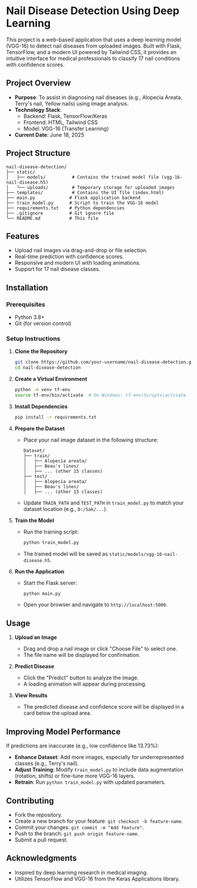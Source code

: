 # Nail Disease Detection Using Deep Learning

This project is a web-based application that uses a deep learning model (VGG-16) to detect nail diseases from uploaded images. Built with Flask, TensorFlow, and a modern UI powered by Tailwind CSS, it provides an intuitive interface for medical professionals to classify 17 nail conditions with confidence scores.

## Project Overview

- **Purpose**: To assist in diagnosing nail diseases (e.g., Alopecia Areata, Terry's nail, Yellow nails) using image analysis.
- **Technology Stack**:
  - Backend: Flask, TensorFlow/Keras
  - Frontend: HTML, Tailwind CSS
  - Model: VGG-16 (Transfer Learning)
- **Current Date**: June 18, 2025

## Project Structure

```
nail-disease-detection/
├── static/
│   ├── models/          # Contains the trained model file (vgg-16-nail-disease.h5)
│   └── uploads/         # Temporary storage for uploaded images
├── templates/           # Contains the UI file (index.html)
├── main.py             # Flask application backend
├── train_model.py      # Script to train the VGG-16 model
├── requirements.txt    # Python dependencies
├── .gitignore          # Git ignore file
└── README.md           # This file
```

## Features

- Upload nail images via drag-and-drop or file selection.
- Real-time prediction with confidence scores.
- Responsive and modern UI with loading animations.
- Support for 17 nail disease classes.

## Installation

### Prerequisites

- Python 3.8+
- Git (for version control)

### Setup Instructions

1. **Clone the Repository**
   ```bash
   git clone https://github.com/your-username/nail-disease-detection.git
   cd nail-disease-detection
   ```

2. **Create a Virtual Environment**
   ```bash
   python -m venv tf-env
   source tf-env/bin/activate  # On Windows: tf-env\Scripts\activate
   ```

3. **Install Dependencies**
   ```bash
   pip install -r requirements.txt
   ```

4. **Prepare the Dataset**
   - Place your nail image dataset in the following structure:
     ```
     Dataset/
     ├── train/
     │   ├── Alopecia areata/
     │   ├── Beau's lines/
     │   ├── ... (other 15 classes)
     ├── test/
     │   ├── Alopecia areata/
     │   ├── Beau's lines/
     │   ├── ... (other 15 classes)
     ```
   - Update `TRAIN_PATH` and `TEST_PATH` in `train_model.py` to match your dataset location (e.g., `D:/Sak/...`).

5. **Train the Model**
   - Run the training script:
     ```bash
     python train_model.py
     ```
   - The trained model will be saved as `static/models/vgg-16-nail-disease.h5`.

6. **Run the Application**
   - Start the Flask server:
     ```bash
     python main.py
     ```
   - Open your browser and navigate to `http://localhost:5000`.

## Usage

1. **Upload an Image**
   - Drag and drop a nail image or click "Choose File" to select one.
   - The file name will be displayed for confirmation.

2. **Predict Disease**
   - Click the "Predict" button to analyze the image.
   - A loading animation will appear during processing.

3. **View Results**
   - The predicted disease and confidence score will be displayed in a card below the upload area.

## Improving Model Performance

If predictions are inaccurate (e.g., low confidence like 13.73%):
- **Enhance Dataset**: Add more images, especially for underrepresented classes (e.g., Terry's nail).
- **Adjust Training**: Modify `train_model.py` to include data augmentation (rotation, shifts) or fine-tune more VGG-16 layers.
- **Retrain**: Run `python train_model.py` with updated parameters.

## Contributing

- Fork the repository.
- Create a new branch for your feature: `git checkout -b feature-name`.
- Commit your changes: `git commit -m "Add feature"`.
- Push to the branch: `git push origin feature-name`.
- Submit a pull request.

## Acknowledgments

- Inspired by deep learning research in medical imaging.
- Utilizes TensorFlow and VGG-16 from the Keras Applications library.
